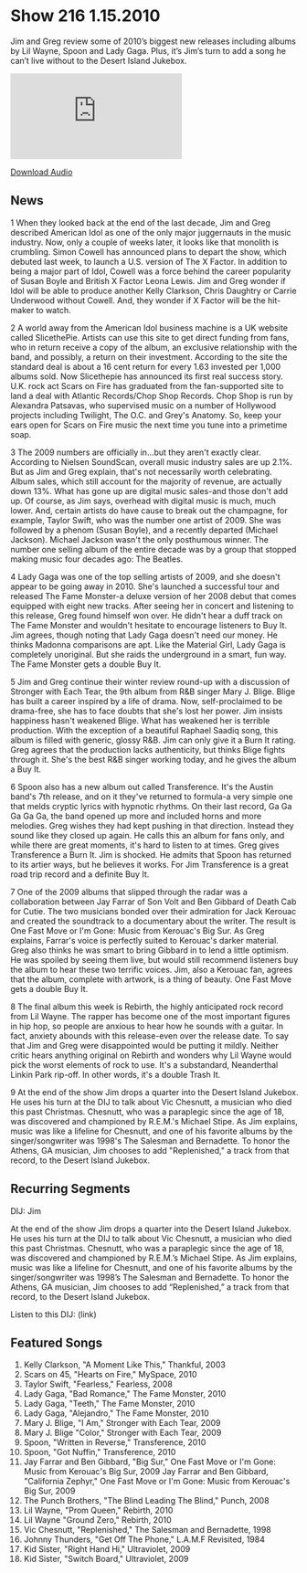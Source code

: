 # Show 216 1.15.2010
Jim and Greg review some of 2010’s biggest new releases including albums by Lil Wayne, Spoon and Lady Gaga. Plus, it’s Jim’s turn to add a song he can’t live without to the Desert Island Jukebox.

![main image](http://www.soundopinions.org/main%20image/x.php)

[Download Audio](http://audio.soundopinions.org/streams/2010/01/so_20100115.m3u)

## News
1 When they looked back at the end of the last decade, Jim and Greg described American Idol as one of the only major juggernauts in the music industry. Now, only a couple of weeks later, it looks like that monolith is crumbling. Simon Cowell has announced plans to depart the show, which debuted last week, to launch a U.S. version of The X Factor. In addition to being a major part of Idol, Cowell was a force behind the career popularity of Susan Boyle and British X Factor Leona Lewis. Jim and Greg wonder if Idol will be able to produce another Kelly Clarkson, Chris Daughtry or Carrie Underwood without Cowell. And, they wonder if X Factor will be the hit-maker to watch.

2 A world away from the American Idol business machine is a UK website called SlicethePie. Artists can use this site to get direct funding from fans, who in return receive a copy of the album, an exclusive relationship with the band, and possibly, a return on their investment. According to the site the standard deal is about a 16 cent return for every 1.63 invested per 1,000 albums sold. Now Slicethepie has announced its first real success story. U.K. rock act Scars on Fire has graduated from the fan-supported site to land a deal with Atlantic Records/Chop Shop Records. Chop Shop is run by Alexandra Patsavas, who supervised music on a number of Hollywood projects including Twilight, The O.C. and Grey's Anatomy. So, keep your ears open for Scars on Fire music the next time you tune into a primetime soap.

3 The 2009 numbers are officially in...but they aren't exactly clear. According to Nielsen SoundScan, overall music industry sales are up 2.1%. But as Jim and Greg explain, that's not necessarily worth celebrating. Album sales, which still account for the majority of revenue, are actually down 13%. What has gone up are digital music sales-and those don't add up. Of course, as Jim says, overhead with digital music is much, much lower. And, certain artists do have cause to break out the champagne, for example, Taylor Swift, who was the number one artist of 2009. She was followed by a phenom (Susan Boyle), and a recently departed (Michael Jackson). Michael Jackson wasn't the only posthumous winner. The number one selling album of the entire decade was by a group that stopped making music four decades ago: The Beatles.

4 Lady Gaga was one of the top selling artists of 2009, and she doesn't appear to be going away in 2010. She's launched a successful tour and released The Fame Monster-a deluxe version of her 2008 debut that comes equipped with eight new tracks. After seeing her in concert and listening to this release, Greg found himself won over. He didn't hear a duff track on The Fame Monster and wouldn't hesitate to encourage listeners to Buy It. Jim agrees, though noting that Lady Gaga doesn't need our money. He thinks Madonna comparisons are apt. Like the Material Girl, Lady Gaga is completely unoriginal. But she raids the underground in a smart, fun way. The Fame Monster gets a double Buy It.

5 Jim and Greg continue their winter review round-up with a discussion of Stronger with Each Tear, the 9th album from R&B singer Mary J. Blige. Blige has built a career inspired by a life of drama. Now, self-proclaimed to be drama-free, she has to face doubts that she's lost her power. Jim insists happiness hasn't weakened Blige. What has weakened her is terrible production. With the exception of a beautiful Raphael Saadiq song, this album is filled with generic, glossy R&B. Jim can only give it a Burn It rating. Greg agrees that the production lacks authenticity, but thinks Blige fights through it. She's the best R&B singer working today, and he gives the album a Buy It.

6 Spoon also has a new album out called Transference. It's the Austin band's 7th release, and on it they've returned to formula-a very simple one that melds cryptic lyrics with hypnotic rhythms. On their last record, Ga Ga Ga Ga Ga, the band opened up more and included horns and more melodies. Greg wishes they had kept pushing in that direction. Instead they sound like they closed up again. He calls this an album for fans only, and while there are great moments, it's hard to listen to at times. Greg gives Transference a Burn It. Jim is shocked. He admits that Spoon has returned to its artier ways, but he believes it works. For Jim Transference is a great road trip record and a definite Buy It.

7 One of the 2009 albums that slipped through the radar was a collaboration between Jay Farrar of Son Volt and Ben Gibbard of Death Cab for Cutie. The two musicians bonded over their admiration for Jack Kerouac and created the soundtrack to a documentary about the writer. The result is One Fast Move or I'm Gone: Music from Kerouac's Big Sur. As Greg explains, Farrar's voice is perfectly suited to Kerouac's darker material. Greg also thinks he was smart to bring Gibbard in to lend a little optimism. He was spoiled by seeing them live, but would still recommend listeners buy the album to hear these two terrific voices. Jim, also a Kerouac fan, agrees that the album, complete with artwork, is a thing of beauty. One Fast Move gets a double Buy It.

8 The final album this week is Rebirth, the highly anticipated rock record from Lil Wayne. The rapper has become one of the most important figures in hip hop, so people are anxious to hear how he sounds with a guitar. In fact, anxiety abounds with this release-even over the release date. To say that Jim and Greg were disappointed would be putting it mildly. Neither critic hears anything original on Rebirth and wonders why Lil Wayne would pick the worst elements of rock to use. It's a substandard, Neanderthal Linkin Park rip-off. In other words, it's a double Trash It.

9 At the end of the show Jim drops a quarter into the Desert Island Jukebox. He uses his turn at the DIJ to talk about Vic Chesnutt, a musician who died this past Christmas. Chesnutt, who was a paraplegic since the age of 18, was discovered and championed by R.E.M.'s Michael Stipe. As Jim explains, music was like a lifeline for Chesnutt, and one of his favorite albums by the singer/songwriter was 1998's The Salesman and Bernadette. To honor the Athens, GA musician, Jim chooses to add "Replenished," a track from that record, to the Desert Island Jukebox.



## Recurring Segments
DIJ: Jim

At the end of the show Jim drops a quarter into the Desert Island Jukebox. He uses his turn at the DIJ to talk about Vic Chesnutt, a musician who died this past Christmas. Chesnutt, who was a paraplegic since the age of 18, was discovered and championed by R.E.M.’s Michael Stipe. As Jim explains, music was like a lifeline for Chesnutt, and one of his favorite albums by the singer/songwriter was 1998’s The Salesman and Bernadette. To honor the Athens, GA musician, Jim chooses to add “Replenished,” a track from that record, to the Desert Island Jukebox. 

Listen to this DIJ: (link)

## Featured Songs
1. Kelly Clarkson, "A Moment Like This," Thankful, 2003
2. Scars on 45, "Hearts on Fire," MySpace, 2010
3. Taylor Swift, "Fearless," Fearless, 2008
4. Lady Gaga, "Bad Romance," The Fame Monster, 2010 
5. Lady Gaga, "Teeth," The Fame Monster, 2010
6. Lady Gaga, "Alejandro," The Fame Monster, 2010
7. Mary J. Blige, "I Am," Stronger with Each Tear, 2009
8. Mary J. Blige "Color," Stronger with Each Tear, 2009
9. Spoon, "Written in Reverse," Transference, 2010
10. Spoon, "Got Nuffin," Transference, 2010
11. Jay Farrar and Ben Gibbard, "Big Sur," One Fast Move or I'm Gone: Music from Kerouac's Big Sur, 2009 Jay Farrar and Ben Gibbard, "California Zephyr," One Fast Move or I'm Gone: Music from Kerouac's Big Sur, 2009
12. The Punch Brothers, "The Blind Leading The Blind," Punch, 2008
13. Lil Wayne, "Prom Queen," Rebirth, 2010
14. Lil Wayne "Ground Zero," Rebirth, 2010 
15. Vic Chesnutt, "Replenished," The Salesman and Bernadette, 1998
16. Johnny Thunders, "Get Off The Phone," L.A.M.F Revisited, 1984
17. Kid Sister, "Right Hand Hi," Ultraviolet, 2009
18. Kid Sister, "Switch Board," Ultraviolet, 2009

